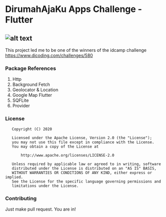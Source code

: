 # DirumahAjaKu Apps Challenge - Flutter

![alt text](https://raw.githubusercontent.com/sulthanalihsan/corona_monitoring_apps/master/screenshot/ss.png)
------------------------------------------------------------------------------------------------------
This project led me to be one of the winners of the idcamp challenge
https://www.dicoding.com/challenges/580

### Package References
1. Http
2. Background Fetch 
3. Geolocator & Location
4. Google Map Flutter
5. SQFLite
6. Provider

### License
```
   Copyright (C) 2020

   Licensed under the Apache License, Version 2.0 (the "License");
   you may not use this file except in compliance with the License.
   You may obtain a copy of the License at

       http://www.apache.org/licenses/LICENSE-2.0

   Unless required by applicable law or agreed to in writing, software
   distributed under the License is distributed on an "AS IS" BASIS,
   WITHOUT WARRANTIES OR CONDITIONS OF ANY KIND, either express or implied.
   See the License for the specific language governing permissions and
   limitations under the License.
```

### Contributing
Just make pull request. You are in!
